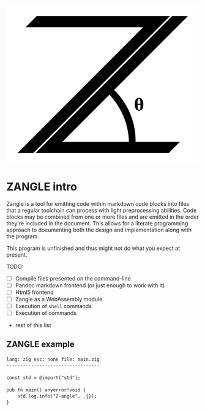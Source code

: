 ![Zangle logo](assets/svg/zangle.svg?raw=true)


ZANGLE                                                                     intro
================================================================================

Zangle is a tool for emitting code within markdown code blocks into files that a
regular toolchain can process with light preprocessing abilities. Code blocks
may be combined from one or more files and are emitted in the order they're
included in the document. This allows for a literate programming approach to
documenting both the design and implementation along with the program.

This program is unfinished and thus might not do what you expect at present.

TODO:

- [ ] Compile files presented on the command-line
- [ ] Pandoc markdown frontend (or just enough to work with it)
- [ ] Html5 frontend
- [ ] Zangle as a WebAssembly module
- [ ] Execution of `shell` commands
- [ ] Execution of commands
- rest of this list

ZANGLE                                                                   example
--------------------------------------------------------------------------------


    lang: zig esc: none file: main.zig
    ----------------------------------

    const std = @import("std");

    pub fn main() anyerror!void {
        std.log.info("Z-angle", .{});
    }
